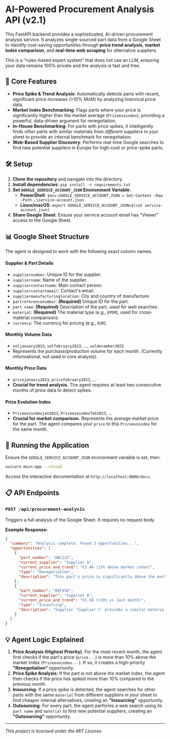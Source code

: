# AI-Powered Procurement Analysis API (v2.1)

This FastAPI backend provides a sophisticated, AI-driven procurement analysis service. It analyzes single-sourced part data from a Google Sheet to identify cost-saving opportunities through **price trend analysis**, **market index comparison**, and **real-time web scraping** for alternative suppliers.

This is a "rules-based expert system" that does not use an LLM, ensuring your data remains 100% private and the analysis is fast and free.

## 🚀 Core Features

-   **Price Spike & Trend Analysis**: Automatically detects parts with recent, significant price increases (>10% MoM) by analyzing historical price data.
-   **Market Index Benchmarking**: Flags parts where your price is significantly higher than the market average (`Priceevoindex`), providing a powerful, data-driven argument for renegotiation.
-   **In-House Benchmarking**: For parts with price spikes, it intelligently finds *other parts* with similar materials from *different suppliers* in your sheet to provide an internal benchmark for renegotiation.
-   **Web-Based Supplier Discovery**: Performs real-time Google searches to find new potential suppliers in Europe for high-cost or price-spike parts.

## 🛠️ Setup

1.  **Clone the repository** and navigate into the directory.
2.  **Install dependencies**: `pip install -r requirements.txt`
3.  **Set `GOOGLE_SERVICE_ACCOUNT_JSON` Environment Variable**:
    -   **PowerShell**: `$env:GOOGLE_SERVICE_ACCOUNT_JSON = Get-Content -Raw -Path .\service-account.json`
    -   **Linux/macOS**: `export GOOGLE_SERVICE_ACCOUNT_JSON=$(cat service-account.json)`
4.  **Share Google Sheet**: Ensure your service account email has "Viewer" access to the Google Sheet.

## 📊 Google Sheet Structure

The agent is designed to work with the following exact column names.

#### Supplier & Part Details
-   `suppliernumber`: Unique ID for the supplier.
-   `suppliername`: Name of the supplier.
-   `suppliercontactname`: Main contact person.
-   `suppliercontactemail`: Contact's email.
-   `suppliermanufacturinglocation`: City and country of manufacture.
-   `partreferencenumber`: **(Required)** Unique ID for the part.
-   `part name`: **(Required)** Description of the part, used for web searches.
-   `material`: **(Required)** The material type (e.g., `EPDM`), used for cross-material comparisons.
-   `currency`: The currency for pricing (e.g., `EUR`).

#### Monthly Volume Data
-   `voljanuary2023`, `volfebruary2023`, ..., `voldecember2025`
-   Represents the purchase/production volume for each month. (Currently informational, not used in core analysis).

#### Monthly Price Data
-   `pricejanuary2023`, `pricefebruary2023`, ...
-   **Crucial for trend analysis.** The agent requires at least two consecutive months of price data to detect spikes.

#### Price Evolution Index
-   `Priceevoindexjan2023`, `Priceevoindexfeb2023`, ...
-   **Crucial for market comparison.** Represents the average market price for the part. The agent compares your `price` to this `Priceevoindex` for the same month.

## 🚀 Running the Application

Ensure the `GOOGLE_SERVICE_ACCOUNT_JSON` environment variable is set, then:
```bash
uvicorn main:app --reload
```
Access the interactive documentation at `http://localhost:8000/docs`.

## 📋 API Endpoints

### `POST /api/procurement-analysis`

Triggers a full analysis of the Google Sheet. It requires no request body.

**Example Response:**
```json
{
  "summary": "Analysis complete. Found 3 opportunities...",
  "opportunities": [
    {
      "part_number": "ABC123",
      "current_supplier": "Supplier A",
      "current_price_and_trend": "€3.40 (15% above market index)",
      "type": "Renegotiation",
      "description": "This part's price is significantly above the market index. Recommend renegotiating with 'Supplier A' for a price closer to the market average."
    },
    {
      "part_number": "DEF456",
      "current_supplier": "Supplier B",
      "current_price_and_trend": "€5.50 (+20% vs last month)",
      "type": "Insourcing",
      "description": "Supplier 'Supplier C' provides a similar material ('pa66 15%gf') via part 'GHI789' for €4.80, which is 13% cheaper. Consider requesting a quote from them for 'DEF456'."
    }
  ]
}
```

## 💡 Agent Logic Explained

1.  **Price Analysis (Highest Priority)**: For the most recent month, the agent first checks if the part's price (`price...`) is more than 10% above the market index (`Priceevoindex...`). If so, it creates a high-priority **"Renegotiation"** opportunity.
2.  **Price Spike Analysis**: If the part is not above the market index, the agent then checks if the price has spiked more than 10% compared to the previous month.
3.  **Insourcing**: If a price spike is detected, the agent searches for other parts with the same `material` from different suppliers in your sheet to find cheaper internal alternatives, creating an **"Insourcing"** opportunity.
4.  **Outsourcing**: For every part, the agent performs a web search using its `part name` and `material` to find new potential suppliers, creating an **"Outsourcing"** opportunity.

---
*This project is licensed under the MIT License.* 